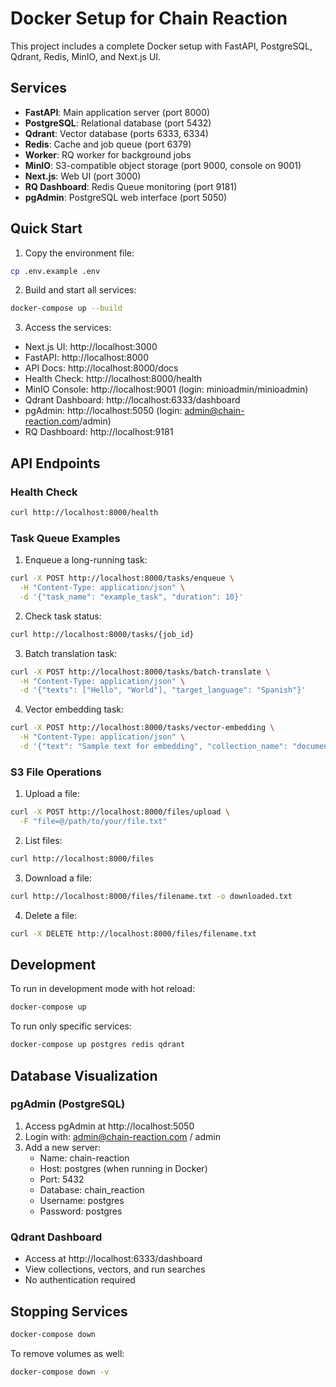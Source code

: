# Docker Setup for Chain Reaction

This project includes a complete Docker setup with FastAPI, PostgreSQL, Qdrant, Redis, MinIO, and Next.js UI.

## Services

- **FastAPI**: Main application server (port 8000)
- **PostgreSQL**: Relational database (port 5432)
- **Qdrant**: Vector database (ports 6333, 6334)
- **Redis**: Cache and job queue (port 6379)
- **Worker**: RQ worker for background jobs
- **MinIO**: S3-compatible object storage (port 9000, console on 9001)
- **Next.js**: Web UI (port 3000)
- **RQ Dashboard**: Redis Queue monitoring (port 9181)
- **pgAdmin**: PostgreSQL web interface (port 5050)

## Quick Start

1. Copy the environment file:
```bash
cp .env.example .env
```

2. Build and start all services:
```bash
docker-compose up --build
```

3. Access the services:
- Next.js UI: http://localhost:3000
- FastAPI: http://localhost:8000
- API Docs: http://localhost:8000/docs
- Health Check: http://localhost:8000/health
- MinIO Console: http://localhost:9001 (login: minioadmin/minioadmin)
- Qdrant Dashboard: http://localhost:6333/dashboard
- pgAdmin: http://localhost:5050 (login: admin@chain-reaction.com/admin)
- RQ Dashboard: http://localhost:9181

## API Endpoints

### Health Check
```bash
curl http://localhost:8000/health
```

### Task Queue Examples

1. Enqueue a long-running task:
```bash
curl -X POST http://localhost:8000/tasks/enqueue \
  -H "Content-Type: application/json" \
  -d '{"task_name": "example_task", "duration": 10}'
```

2. Check task status:
```bash
curl http://localhost:8000/tasks/{job_id}
```

3. Batch translation task:
```bash
curl -X POST http://localhost:8000/tasks/batch-translate \
  -H "Content-Type: application/json" \
  -d '{"texts": ["Hello", "World"], "target_language": "Spanish"}'
```

4. Vector embedding task:
```bash
curl -X POST http://localhost:8000/tasks/vector-embedding \
  -H "Content-Type: application/json" \
  -d '{"text": "Sample text for embedding", "collection_name": "documents"}'
```

### S3 File Operations

1. Upload a file:
```bash
curl -X POST http://localhost:8000/files/upload \
  -F "file=@/path/to/your/file.txt"
```

2. List files:
```bash
curl http://localhost:8000/files
```

3. Download a file:
```bash
curl http://localhost:8000/files/filename.txt -o downloaded.txt
```

4. Delete a file:
```bash
curl -X DELETE http://localhost:8000/files/filename.txt
```

## Development

To run in development mode with hot reload:
```bash
docker-compose up
```

To run only specific services:
```bash
docker-compose up postgres redis qdrant
```

## Database Visualization

### pgAdmin (PostgreSQL)
1. Access pgAdmin at http://localhost:5050
2. Login with: admin@chain-reaction.com / admin
3. Add a new server:
   - Name: chain-reaction
   - Host: postgres (when running in Docker)
   - Port: 5432
   - Database: chain_reaction
   - Username: postgres
   - Password: postgres

### Qdrant Dashboard
- Access at http://localhost:6333/dashboard
- View collections, vectors, and run searches
- No authentication required

## Stopping Services

```bash
docker-compose down
```

To remove volumes as well:
```bash
docker-compose down -v
```